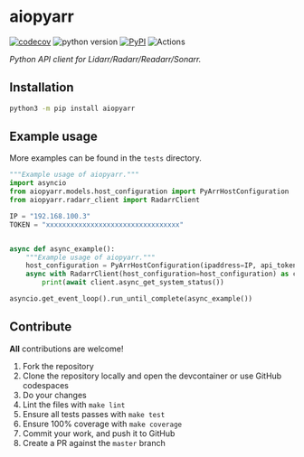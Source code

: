 # aiopyarr

[![codecov](https://codecov.io/gh/tkdrob/aiopyarr/branch/master/graph/badge.svg)](https://codecov.io/gh/tkdrob/aiopyarr)
![python version](https://img.shields.io/badge/Python-3.9=><=3.12-blue.svg)
[![PyPI](https://img.shields.io/pypi/v/aiopyarr)](https://pypi.org/project/aiopyarr)
![Actions](https://github.com/tkdrob/aiopyarr/workflows/Actions/badge.svg?branch=master)

_Python API client for Lidarr/Radarr/Readarr/Sonarr._

## Installation

```bash
python3 -m pip install aiopyarr
```

## Example usage

More examples can be found in the `tests` directory.

```python
"""Example usage of aiopyarr."""
import asyncio
from aiopyarr.models.host_configuration import PyArrHostConfiguration
from aiopyarr.radarr_client import RadarrClient

IP = "192.168.100.3"
TOKEN = "xxxxxxxxxxxxxxxxxxxxxxxxxxxxxxxxx"


async def async_example():
    """Example usage of aiopyarr."""
    host_configuration = PyArrHostConfiguration(ipaddress=IP, api_token=TOKEN)
    async with RadarrClient(host_configuration=host_configuration) as client:
        print(await client.async_get_system_status())

asyncio.get_event_loop().run_until_complete(async_example())
```

## Contribute

**All** contributions are welcome!

1. Fork the repository
2. Clone the repository locally and open the devcontainer or use GitHub codespaces
3. Do your changes
4. Lint the files with `make lint`
5. Ensure all tests passes with `make test`
6. Ensure 100% coverage with `make coverage`
7. Commit your work, and push it to GitHub
8. Create a PR against the `master` branch
